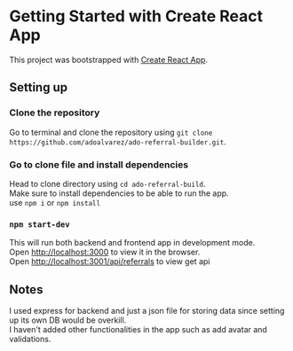# Getting Started with Create React App

This project was bootstrapped with [Create React App](https://github.com/facebook/create-react-app).

## Setting up

### Clone the repository

Go to terminal and clone the repository using `git clone https://github.com/adoalvarez/ado-referral-builder.git`.

### Go to clone file and install dependencies

Head to clone directory using `cd ado-referral-build`. \
Make sure to install dependencies to be able to run the app. \
use `npm i` or `npm install`

### `npm start-dev`

This will run both backend and frontend app in development mode.\
Open [http://localhost:3000](http://localhost:3000) to view it in the browser. \
Open [http://localhost:3001/api/referrals](http://localhost:3001/api/referrals) to view get api


## Notes

I used express for backend and just a json file for storing data since setting up its own DB would be overkill. \
I haven't added other functionalities in the app such as add avatar and validations.



